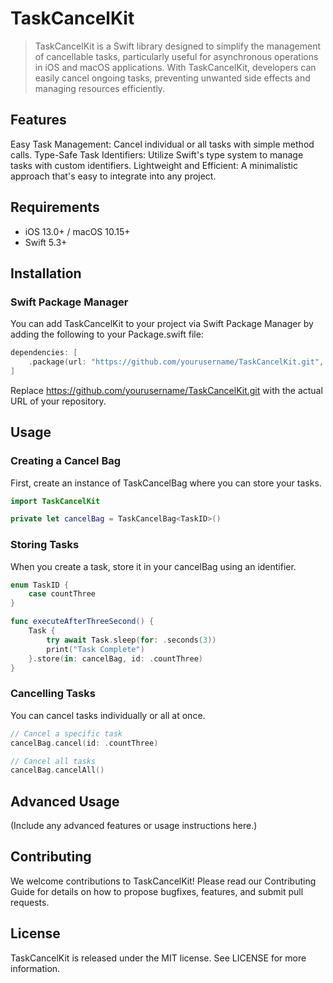 # TaskCancelKit
> TaskCancelKit is a Swift library designed to simplify the management of cancellable tasks, particularly useful for asynchronous operations in iOS and macOS applications. With TaskCancelKit, developers can easily cancel ongoing tasks, preventing unwanted side effects and managing resources efficiently.

## Features
Easy Task Management: Cancel individual or all tasks with simple method calls.
Type-Safe Task Identifiers: Utilize Swift's type system to manage tasks with custom identifiers.
Lightweight and Efficient: A minimalistic approach that's easy to integrate into any project.

## Requirements
- iOS 13.0+ / macOS 10.15+
- Swift 5.3+
## Installation
### Swift Package Manager
You can add TaskCancelKit to your project via Swift Package Manager by adding the following to your Package.swift file:
```swift
dependencies: [
    .package(url: "https://github.com/yourusername/TaskCancelKit.git", .upToNextMajor(from: "1.0.0"))
]
```
Replace https://github.com/yourusername/TaskCancelKit.git with the actual URL of your repository.

## Usage
### Creating a Cancel Bag
First, create an instance of TaskCancelBag where you can store your tasks.

```swift
import TaskCancelKit

private let cancelBag = TaskCancelBag<TaskID>()
```
### Storing Tasks
When you create a task, store it in your cancelBag using an identifier.

```swift
enum TaskID {
    case countThree
}

func executeAfterThreeSecond() {
    Task {
        try await Task.sleep(for: .seconds(3))
        print("Task Complete")
    }.store(in: cancelBag, id: .countThree)
}
```
### Cancelling Tasks
You can cancel tasks individually or all at once.
```swift
// Cancel a specific task
cancelBag.cancel(id: .countThree)

// Cancel all tasks
cancelBag.cancelAll()
```
## Advanced Usage
(Include any advanced features or usage instructions here.)

## Contributing
We welcome contributions to TaskCancelKit! Please read our Contributing Guide for details on how to propose bugfixes, features, and submit pull requests.

## License
TaskCancelKit is released under the MIT license. See LICENSE for more information.

